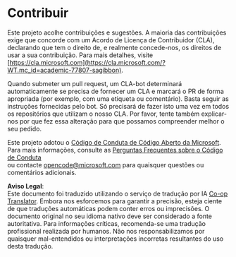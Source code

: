 <!--
CO_OP_TRANSLATOR_METADATA:
{
  "original_hash": "777400e9f0336c7ee2f9a1200a88478f",
  "translation_date": "2025-08-24T11:57:42+00:00",
  "source_file": "CONTRIBUTING.md",
  "language_code": "pt"
}
-->
# Contribuir

Este projeto acolhe contribuições e sugestões. A maioria das contribuições exige que concorde com um Acordo de Licença de Contribuidor (CLA), declarando que tem o direito de, e realmente concede-nos, os direitos de usar a sua contribuição. Para mais detalhes, visite [https://cla.microsoft.com](https://cla.microsoft.com/?WT.mc_id=academic-77807-sagibbon).

Quando submeter um pull request, um CLA-bot determinará automaticamente se precisa de fornecer um CLA e marcará o PR de forma apropriada (por exemplo, com uma etiqueta ou comentário). Basta seguir as instruções fornecidas pelo bot. Só precisará de fazer isto uma vez em todos os repositórios que utilizam o nosso CLA. Por favor, tente também explicar-nos por que fez essa alteração para que possamos compreender melhor o seu pedido.

Este projeto adotou o [Código de Conduta de Código Aberto da Microsoft](https://opensource.microsoft.com/codeofconduct/?WT.mc_id=academic-77807-sagibbon).  
Para mais informações, consulte as [Perguntas Frequentes sobre o Código de Conduta](https://opensource.microsoft.com/codeofconduct/faq/?WT.mc_id=academic-77807-sagibbon)  
ou contacte [opencode@microsoft.com](mailto:opencode@microsoft.com) para quaisquer questões ou comentários adicionais.

**Aviso Legal**:  
Este documento foi traduzido utilizando o serviço de tradução por IA [Co-op Translator](https://github.com/Azure/co-op-translator). Embora nos esforcemos para garantir a precisão, esteja ciente de que traduções automáticas podem conter erros ou imprecisões. O documento original no seu idioma nativo deve ser considerado a fonte autoritativa. Para informações críticas, recomenda-se uma tradução profissional realizada por humanos. Não nos responsabilizamos por quaisquer mal-entendidos ou interpretações incorretas resultantes do uso desta tradução.
